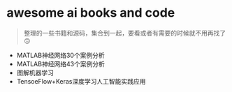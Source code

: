 # awesome ai books and code

> 整理的一些书籍和源码，集合到一起，要看或者有需要的时候就不用再找了🙃

* MATLAB神经网络30个案例分析
* MATLAB神经网络43个案例分析
* 图解机器学习
* TensoeFlow+Keras深度学习人工智能实践应用